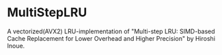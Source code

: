 # MultiStepLRU
A vectorized(AVX2) LRU-implementation of "Multi-step LRU: SIMD-based Cache Replacement for Lower Overhead and Higher Precision" by Hiroshi Inoue.
